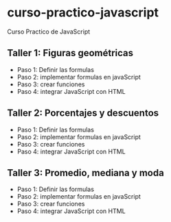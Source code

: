 # curso-practico-javascript
Curso Practico de JavaScript


## Taller 1: Figuras geométricas
- Paso 1: Definir las formulas
- Paso 2: implementar formulas en javaScript
- Paso 3: crear funciones
- Paso 4: integrar JavaScript con HTML


## Taller 2: Porcentajes y descuentos
- Paso 1: Definir las formulas
- Paso 2: implementar formulas en javaScript
- Paso 3: crear funciones
- Paso 4: integrar JavaScript con HTML

## Taller 3: Promedio, mediana y moda
- Paso 1: Definir las formulas
- Paso 2: implementar formulas en javaScript
- Paso 3: crear funciones
- Paso 4: integrar JavaScript con HTML